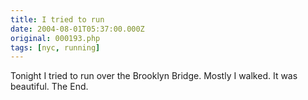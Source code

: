 ```yaml
---
title: I tried to run
date: 2004-08-01T05:37:00.000Z
original: 000193.php
tags: [nyc, running]
---
```


Tonight I tried to run over the Brooklyn Bridge. Mostly I walked. It was beautiful. The End.
